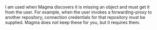 I am used when Magma discovers it is missing an object and must get it from the user.  For example, when the user invokes a forwarding-proxy to another repository, connection credentials for that repository must be supplied.  Magma does not keep these for you, but it requires them.
